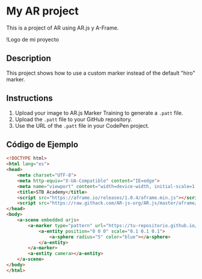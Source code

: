 # My AR project

This is a project of AR using AR.js y A-Frame.

!Logo de mi proyecto

## Description

This project shows how to use a custom marker instead of the default "hiro" marker.

## Instructions

1. Upload your image to AR.js Marker Training to generate a `.patt` file.
2. Upload the `.patt` file to your GitHub repository.
3. Use the URL of the `.patt` file in your CodePen project.
## Código de Ejemplo

```html
<!DOCTYPE html>
<html lang="es">
<head>
    <meta charset="UTF-8">
    <meta http-equiv="X-UA-Compatible" content="IE=edge">
    <meta name="viewport" content="width=device-width, initial-scale=1.0">
    <title>STB Academy</title>
    <script src="https://aframe.io/releases/1.0.4/aframe.min.js"></script>
    <script src="https://raw.githack.com/AR-js-org/AR.js/master/aframe/build/aframe-ar.js"></script>
</head>
<body>
    <a-scene embedded arjs>
        <a-marker type="pattern" url="https://tu-repositorio.github.io/ruta/a/tu/patron.patt">
            <a-entity position="0 0 0" scale="0.1 0.1 0.1">
                <a-sphere radius="5" color="blue"></a-sphere>
            </a-entity>
        </a-marker>
        <a-entity camera></a-entity>
    </a-scene>
</body>
</html>
